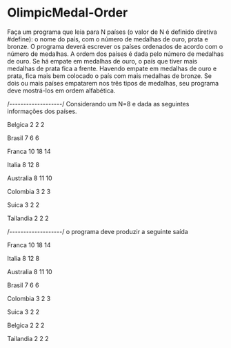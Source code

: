 # OlimpicMedal-Order

Faça um programa que leia para N países (o valor de N é definido diretiva #define): 
o nome do país, com o número de medalhas de ouro, prata e bronze. 
O programa deverá escrever os países ordenados de acordo com o número de medalhas. 
A ordem dos países  é dada pelo número de medalhas de ouro. 
Se há empate em medalhas de ouro, o país que tiver mais medalhas de prata fica a frente.
Havendo empate em medalhas de ouro e prata, fica mais bem colocado o país com mais medalhas de bronze.
Se dois ou mais países empatarem nos três tipos de medalhas, seu programa deve mostrá-los em ordem alfabética.

/-------------------/
Considerando um N=8 e dada as seguintes informações dos países.

Belgica 2 2 2

Brasil 7 6 6

Franca 10 18 14

Italia 8 12 8

Australia 8 11 10

Colombia 3 2 3

Suica 3 2 2

Tailandia 2 2 2
 
/-------------------/
o programa deve produzir a seguinte saída

Franca 10 18 14

Italia 8 12 8

Australia 8 11 10

Brasil 7 6 6

Colombia 3 2 3

Suica 3 2 2

Belgica 2 2 2

Tailandia 2 2 2
